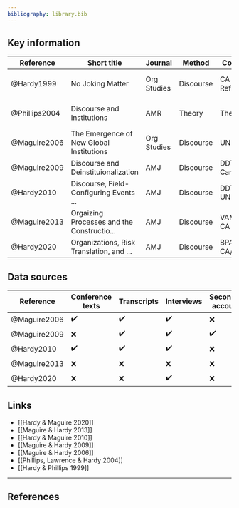 ```yaml
---
bibliography: library.bib
---
```


## Key information

Reference       | Short title                               | Journal       | Method        | Context       | Concept(s)
---             | -----                                     | ---           | ---           | ---           | ---
@Hardy1999      | No Joking Matter                          | Org Studies   | Discourse     | CA Refugee    | _Objects_ & _subject positions_
@Phillips2004   | Discourse and Institutions                | AMR           | Theory        | Theory        | _Institutional Theory_ & _Discurse_
@Maguire2006    | The Emergence of New Global Institutions  | Org Studies   | Discourse     | UN POP        | _Reconcile_ & _Challenge_
@Maguire2009    | Discourse and Deinstituionalization       | AMJ           | Discourse     | DDT & Carson  | _Translation_
@Hardy2010      | Discourse, Field-Configuring Events ...   | AMJ           | Discourse     | DDT & UN POP  | _Discursive spaces_ & _Narratives_
@Maguire2013    | Orgaizing Processes and the Constructio...| AMJ           | Discourse     | VAM/BPA CA    | _Normalizing_ & _problematizing_
@Hardy2020      | Organizations, Risk Translation, and ...  | AMJ           | Discourse     | BPA CA/AU     | _Translation_

## Data sources

Reference       | Conference texts  | Transcripts       | Interviews        | Secondary accounts| Scientific articles   | Opinion pieces      | Party documents   | Party websites    |
---             | ---               | ---               | ---               | ---               | ---                   | ---                      | ---               | ---               |
@Maguire2006    | :heavy_check_mark:| :heavy_check_mark:| :heavy_check_mark:| :x:               | :x:                   | :x:                      | :x:               | :x:               |
@Maguire2009    | :x:               | :heavy_check_mark:| :heavy_check_mark:| :heavy_check_mark:| :heavy_check_mark:    | :x:                      | :x:               | :x:               |
@Hardy2010      | :heavy_check_mark:| :heavy_check_mark:| :heavy_check_mark:| :x:               | :heavy_check_mark:    | :heavy_check_mark:  | :heavy_check_mark:| :x:               |
@Maguire2013    | :x:               | :x:               | :x:               | :x:               | :x:                   | :x:                      | :heavy_check_mark:| :heavy_check_mark:|
@Hardy2020      | :x:               | :x:               | :heavy_check_mark:| :x:               | :x:                   | :heavy_check_mark:  | :heavy_check_mark:| :heavy_check_mark:|

## Links

* [[Hardy & Maguire 2020]]
* [[Maguire & Hardy 2013]]
* [[Hardy & Maguire 2010]]
* [[Maguire & Hardy 2009]]
* [[Maguire & Hardy 2006]]
* [[Phillips, Lawrence & Hardy 2004]]
* [[Hardy & Phillips 1999]]

---

## References